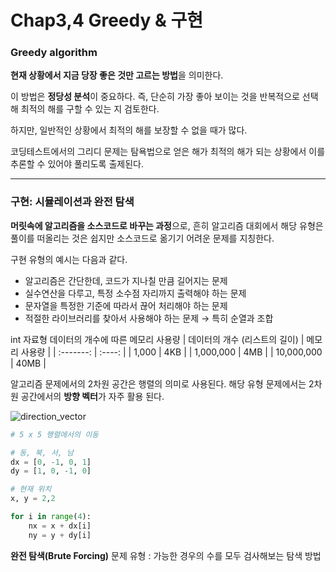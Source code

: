 # Chap3,4 Greedy & 구현

### **Greedy algorithm**

**현재 상황에서 지금 당장 좋은 것만 고르는 방법**을 의미한다.

이 방법은 **정당성 분석**이 중요하다. 즉, 단순히 가장 좋아 보이는 것을 반복적으로 선택해 최적의 해를 구할 수 있는 지 검토한다.

하지만, 일반적인 상황에서 최적의 해를 보장할 수 없을 때가 많다.

코딩테스트에서의 그리디 문제는 탐욕법으로 얻은 해가 최적의 해가 되는 상황에서 이를 추론할 수 있어야 풀리도록 출제된다.

---

### **구현: 시뮬레이션과 완전 탐색**

**머릿속에 알고리즘을 소스코드로 바꾸는 과정**으로, 흔히 알고리즘 대회에서 해당 유형은 풀이를 떠올리는 것은 쉽지만 소스코드로 옮기기 어려운 문제를 지칭한다.

구현 유형의 예시는 다음과 같다.

- 알고리즘은 간단한데, 코드가 지나칠 만큼 길어지는 문제
- 실수연산을 다루고, 특정 소수점 자리까지 출력해야 하는 문제
- 문자열을 특정한 기준에 따라서 끊어 처리해야 하는 문제
- 적절한 라이브러리를 찾아서 사용해야 하는 문제 → 특히 순열과 조합

int 자료형 데이터의 개수에 따른 메모리 사용량
| 데이터의 개수 (리스트의 길이) | 메모리 사용량 |
| :-------: | :----: |
| 1,000 | 4KB |
| 1,000,000 | 4MB |
| 10,000,000 | 40MB |

알고리즘 문제에서의 2차원 공간은 행렬의 의미로 사용된다. 해당 유형 문제에서는 2차원 공간에서의 **방향 벡터**가 자주 활용 된다.

![direction_vector](https://user-images.githubusercontent.com/26458213/124682914-eafa4480-df06-11eb-826a-2b3ffbce00c4.png)

```python
# 5 x 5 행렬에서의 이동

# 동, 북, 서, 남
dx = [0, -1, 0, 1]
dy = [1, 0, -1, 0]

# 현재 위치
x, y = 2,2

for i in range(4):
	nx = x + dx[i]
	ny = y + dy[i]
```

**완전 탐색(Brute Forcing)** 문제 유형 : 가능한 경우의 수를 모두 검사해보는 탐색 방법